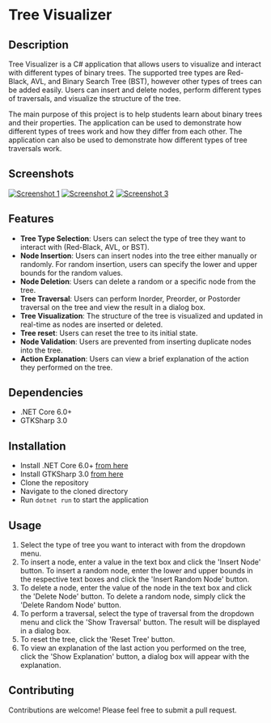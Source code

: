 # Tree Visualizer


## Description

Tree Visualizer is a C# application that allows users to visualize and interact with different types of binary trees. The supported tree types are Red-Black, AVL, and Binary Search Tree (BST), however other types of trees can be added easily. Users can insert and delete nodes, perform different types of traversals, and visualize the structure of the tree.

The main purpose of this project is to help students learn about binary trees and their properties. The application can be used to demonstrate how different types of trees work and how they differ from each other. The application can also be used to demonstrate how different types of tree traversals work.

## Screenshots

[![Screenshot 1](https://i.postimg.cc/7ZNVvvC6/image-2023-06-23-22-47-00.png)](https://postimg.cc/SnJ88vfF)
[![Screenshot 2](https://i.postimg.cc/fbTvDHXv/image-2023-06-23-22-47-15.png)](https://postimg.cc/FY8SxVTf)
[![Screenshot 3](https://i.postimg.cc/Sx4rtQx3/image-2023-06-23-22-48-22.png)](https://postimg.cc/ZCfpWS3x)

## Features

- **Tree Type Selection**: Users can select the type of tree they want to interact with (Red-Black, AVL, or BST).
- **Node Insertion**: Users can insert nodes into the tree either manually or randomly. For random insertion, users can specify the lower and upper bounds for the random values.
- **Node Deletion**: Users can delete a random or a specific node from the tree.
- **Tree Traversal**: Users can perform Inorder, Preorder, or Postorder traversal on the tree and view the result in a dialog box.
- **Tree Visualization**: The structure of the tree is visualized and updated in real-time as nodes are inserted or deleted.
- **Tree reset**: Users can reset the tree to its initial state.
- **Node Validation**: Users are prevented from inserting duplicate nodes into the tree.
- **Action Explanation**: Users can view a brief explanation of the action they performed on the tree.

## Dependencies
- .NET Core 6.0+
- GTKSharp 3.0


## Installation
- Install .NET Core 6.0+ [from here](https://dotnet.microsoft.com/en-us/download/dotnet/6.0)
- Install GTKSharp 3.0 [from here](https://www.mono-project.com/download/stable/)
- Clone the repository
- Navigate to the cloned directory
- Run `dotnet run` to start the application


## Usage

1. Select the type of tree you want to interact with from the dropdown menu.
2. To insert a node, enter a value in the text box and click the 'Insert Node' button. To insert a random node, enter the lower and upper bounds in the respective text boxes and click the 'Insert Random Node' button.
3. To delete a node, enter the value of the node in the text box and click the 'Delete Node' button. To delete a random node, simply click the 'Delete Random Node' button.
4. To perform a traversal, select the type of traversal from the dropdown menu and click the 'Show Traversal' button. The result will be displayed in a dialog box.
5. To reset the tree, click the 'Reset Tree' button.
6. To view an explanation of the last action you performed on the tree, click the 'Show Explanation' button, a dialog box will appear with the explanation.

## Contributing

Contributions are welcome! Please feel free to submit a pull request.